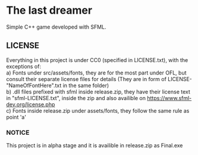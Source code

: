 # The last dreamer  

Simple C++ game developed with SFML.  

## LICENSE  

Everything in this project is under CC0 (specified in LICENSE.txt), with the exceptions of:  
a) Fonts under src/assets/fonts, they are for the most part under OFL, but consult their separate license files for details (They are in form of LICENSE-"NameOfFontHere".txt in the same folder)  
b) .dll files prefixed with sfml inside release.zip, they have their license text in "sfml-LICENSE.txt", inside the zip and also availible on https://www.sfml-dev.org/license.php  
c) Fonts inside release.zip under assets/fonts, they follow the same rule as point 'a'  

### NOTICE  

This project is in alpha stage and it is availible in release.zip as Final.exe  
